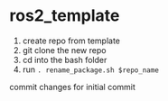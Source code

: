 # ros2_template
1. create repo from template
2. git clone the new repo
3. cd into the bash folder
4. run `. rename_package.sh $repo_name`

commit changes for initial commit
